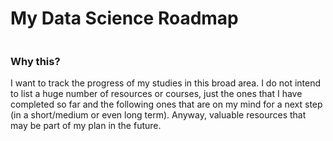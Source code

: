 # My Data Science Roadmap

<p align="center">
  <a href="https://github.com/joaopaulolndev/my-data-scientist-roadmap/">
    <img alt="" src="https://img.shields.io/badge/Machine%20Learning-Software%20Engineers-blue.svg">
  </a>
</p>

### Why this?
I want to track the progress of my studies in this broad area. I do not intend to list a huge number of resources or courses, just the ones that I have completed so far and the following ones that are on my mind for a next step (in a short/medium or even long term). Anyway, valuable resources that may be part of my plan in the future.
